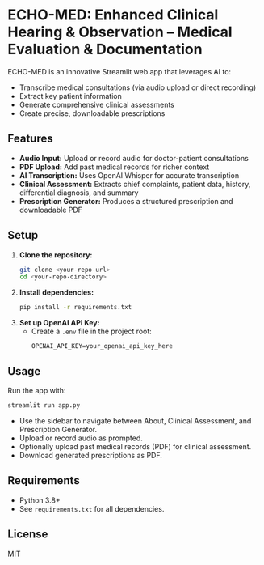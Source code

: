# ECHO-MED: Enhanced Clinical Hearing & Observation – Medical Evaluation & Documentation

ECHO-MED is an innovative Streamlit web app that leverages AI to:
- Transcribe medical consultations (via audio upload or direct recording)
- Extract key patient information
- Generate comprehensive clinical assessments
- Create precise, downloadable prescriptions

## Features
- **Audio Input:** Upload or record audio for doctor-patient consultations
- **PDF Upload:** Add past medical records for richer context
- **AI Transcription:** Uses OpenAI Whisper for accurate transcription
- **Clinical Assessment:** Extracts chief complaints, patient data, history, differential diagnosis, and summary
- **Prescription Generator:** Produces a structured prescription and downloadable PDF

## Setup
1. **Clone the repository:**
   ```bash
   git clone <your-repo-url>
   cd <your-repo-directory>
   ```
2. **Install dependencies:**
   ```bash
   pip install -r requirements.txt
   ```
3. **Set up OpenAI API Key:**
   - Create a `.env` file in the project root:
     ```
     OPENAI_API_KEY=your_openai_api_key_here
     ```

## Usage
Run the app with:
```bash
streamlit run app.py
```

- Use the sidebar to navigate between About, Clinical Assessment, and Prescription Generator.
- Upload or record audio as prompted.
- Optionally upload past medical records (PDF) for clinical assessment.
- Download generated prescriptions as PDF.

## Requirements
- Python 3.8+
- See `requirements.txt` for all dependencies.

## License
MIT 
